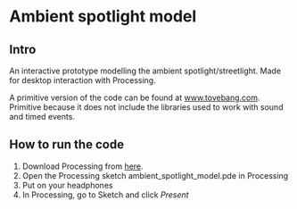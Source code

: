 # Ambient spotlight model

## Intro

An interactive prototype modelling the ambient spotlight/streetlight. Made for desktop interaction with Processing.

A primitive version of the code can be found at www.tovebang.com. Primitive because it does not include the libraries used to work with sound and timed events.

## How to run the code

1. Download Processing from [here](https://processing.org/download/).
2. Open the Processing sketch ambient_spotlight_model.pde in Processing
3. Put on your headphones
4. In Processing, go to Sketch and click *Present*
